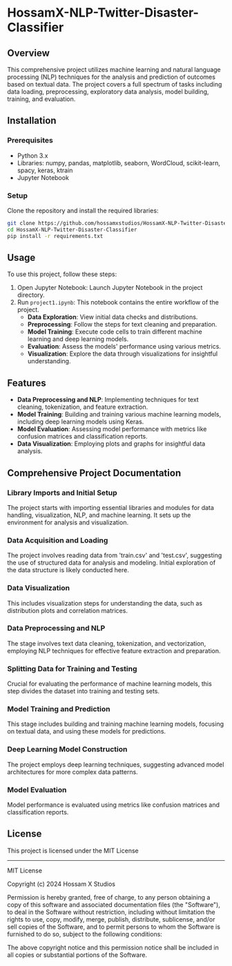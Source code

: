 # HossamX-NLP-Twitter-Disaster-Classifier

## Overview
This comprehensive project utilizes machine learning and natural language processing (NLP) techniques for the analysis and prediction of outcomes based on textual data. The project covers a full spectrum of tasks including data loading, preprocessing, exploratory data analysis, model building, training, and evaluation.

## Installation

### Prerequisites
- Python 3.x
- Libraries: numpy, pandas, matplotlib, seaborn, WordCloud, scikit-learn, spacy, keras, ktrain
- Jupyter Notebook

### Setup
Clone the repository and install the required libraries:
```bash
git clone https://github.com/hossamxstudios/HossamX-NLP-Twitter-Disaster-Classifier.git
cd HossamX-NLP-Twitter-Disaster-Classifier
pip install -r requirements.txt
```

## Usage
To use this project, follow these steps:
1. Open Jupyter Notebook: Launch Jupyter Notebook in the project directory.
2. Run `project1.ipynb`: This notebook contains the entire workflow of the project.
   - **Data Exploration**: View initial data checks and distributions.
   - **Preprocessing**: Follow the steps for text cleaning and preparation.
   - **Model Training**: Execute code cells to train different machine learning and deep learning models.
   - **Evaluation**: Assess the models' performance using various metrics.
   - **Visualization**: Explore the data through visualizations for insightful understanding.

## Features
- **Data Preprocessing and NLP**: Implementing techniques for text cleaning, tokenization, and feature extraction.
- **Model Training**: Building and training various machine learning models, including deep learning models using Keras.
- **Model Evaluation**: Assessing model performance with metrics like confusion matrices and classification reports.
- **Data Visualization**: Employing plots and graphs for insightful data analysis.

## Comprehensive Project Documentation

### Library Imports and Initial Setup
The project starts with importing essential libraries and modules for data handling, visualization, NLP, and machine learning. It sets up the environment for analysis and visualization.

### Data Acquisition and Loading
The project involves reading data from 'train.csv' and 'test.csv', suggesting the use of structured data for analysis and modeling. Initial exploration of the data structure is likely conducted here.

### Data Visualization
This includes visualization steps for understanding the data, such as distribution plots and correlation matrices.

### Data Preprocessing and NLP
The stage involves text data cleaning, tokenization, and vectorization, employing NLP techniques for effective feature extraction and preparation.

### Splitting Data for Training and Testing
Crucial for evaluating the performance of machine learning models, this step divides the dataset into training and testing sets.

### Model Training and Prediction
This stage includes building and training machine learning models, focusing on textual data, and using these models for predictions.

### Deep Learning Model Construction
The project employs deep learning techniques, suggesting advanced model architectures for more complex data patterns.

### Model Evaluation
Model performance is evaluated using metrics like confusion matrices and classification reports.

## License

This project is licensed under the MIT License 

---

MIT License

Copyright (c) 2024 Hossam X Studios

Permission is hereby granted, free of charge, to any person obtaining a copy
of this software and associated documentation files (the "Software"), to deal
in the Software without restriction, including without limitation the rights
to use, copy, modify, merge, publish, distribute, sublicense, and/or sell
copies of the Software, and to permit persons to whom the Software is
furnished to do so, subject to the following conditions:

The above copyright notice and this permission notice shall be included in all
copies or substantial portions of the Software.